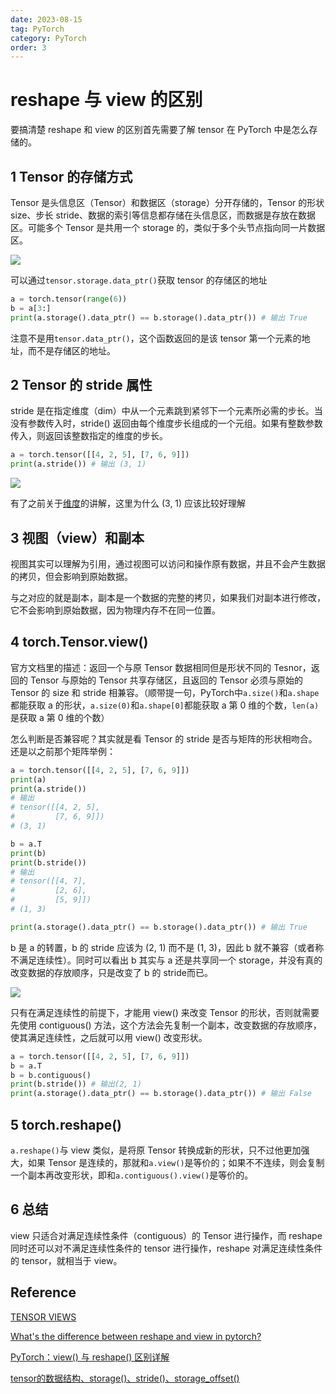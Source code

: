 ```yaml
---
date: 2023-08-15
tag: PyTorch
category: PyTorch
order: 3
---
```


# reshape 与 view 的区别

要搞清楚 reshape 和 view 的区别首先需要了解 tensor 在 PyTorch 中是怎么存储的。

## 1 Tensor 的存储方式

Tensor 是头信息区（Tensor）和数据区（storage）分开存储的，Tensor 的形状 size、步长 stride、数据的索引等信息都存储在头信息区，而数据是存放在数据区。可能多个 Tensor 是共用一个 storage 的，类似于多个头节点指向同一片数据区。

![](http://rocyan.oss-cn-hangzhou.aliyuncs.com/notes/nzolbv.jpg)

可以通过`tensor.storage.data_ptr()`获取 tensor 的存储区的地址

```python
a = torch.tensor(range(6))
b = a[3:]
print(a.storage().data_ptr() == b.storage().data_ptr()) # 输出 True
```

注意不是用`tensor.data_ptr()`，这个函数返回的是该 tensor 第一个元素的地址，而不是存储区的地址。



##  2 Tensor 的 stride 属性

stride 是在指定维度（dim）中从一个元素跳到紧邻下一个元素所必需的步长。当没有参数传入时，stride() 返回由每个维度步长组成的一个元组。如果有整数参数传入，则返回该整数指定的维度的步长。

```python
a = torch.tensor([[4, 2, 5], [7, 6, 9]])
print(a.stride()) # 输出 (3, 1)
```



![](http://rocyan.oss-cn-hangzhou.aliyuncs.com/notes/2dgi29.jpg)

有了之前关于[维度](dimension)的讲解，这里为什么 (3, 1) 应该比较好理解



## 3 视图（view）和副本

视图其实可以理解为引用，通过视图可以访问和操作原有数据，并且不会产生数据的拷贝，但会影响到原始数据。

与之对应的就是副本，副本是一个数据的完整的拷贝，如果我们对副本进行修改，它不会影响到原始数据，因为物理内存不在同一位置。



## 4 torch.Tensor.view()

官方文档里的描述：返回一个与原 Tensor 数据相同但是形状不同的 Tesnor，返回的 Tensor 与原始的 Tensor 共享存储区，且返回的 Tensor 必须与原始的 Tensor 的 size 和 stride 相兼容。（顺带提一句，PyTorch中`a.size()`和`a.shape`都能获取 a 的形状，`a.size(0)`和`a.shape[0]`都能获取 a 第 0 维的个数，`len(a)`是获取 a 第 0 维的个数）

怎么判断是否兼容呢？其实就是看 Tensor 的 stride 是否与矩阵的形状相吻合。还是以之前那个矩阵举例：

```python
a = torch.tensor([[4, 2, 5], [7, 6, 9]])
print(a)
print(a.stride())
# 输出
# tensor([[4, 2, 5],
#         [7, 6, 9]])
# (3, 1)

b = a.T
print(b)
print(b.stride())
# 输出
# tensor([[4, 7],
#         [2, 6],
#         [5, 9]])
# (1, 3)

print(a.storage().data_ptr() == b.storage().data_ptr()) # 输出 True
```

b 是 a 的转置，b 的 stride 应该为 (2, 1) 而不是 (1, 3)，因此 b 就不兼容（或者称不满足连续性）。同时可以看出 b 其实与 a 还是共享同一个 storage，并没有真的改变数据的存放顺序，只是改变了 b 的 stride而已。

![](http://rocyan.oss-cn-hangzhou.aliyuncs.com/notes/bpmkfy.jpg)

只有在满足连续性的前提下，才能用 view() 来改变 Tensor 的形状，否则就需要先使用 contiguous() 方法，这个方法会先复制一个副本，改变数据的存放顺序，使其满足连续性，之后就可以用 view() 改变形状。

```python
a = torch.tensor([[4, 2, 5], [7, 6, 9]])
b = a.T
b = b.contiguous()
print(b.stride()) # 输出(2, 1)
print(a.storage().data_ptr() == b.storage().data_ptr()) # 输出 False
```



## 5 torch.reshape()

`a.reshape()`与 view 类似，是将原 Tensor 转换成新的形状，只不过他更加强大，如果 Tensor 是连续的，那就和`a.view()`是等价的；如果不不连续，则会复制一个副本再改变形状，即和`a.contiguous().view()`是等价的。



## 6 总结

view 只适合对满足连续性条件（contiguous）的 Tensor 进行操作，而 reshape 同时还可以对不满足连续性条件的 tensor 进行操作，reshape 对满足连续性条件的 tensor，就相当于 view。



## Reference

[TENSOR VIEWS](https://pytorch.org/docs/stable/tensor_view.html)

[What's the difference between reshape and view in pytorch?](https://stackoverflow.com/questions/49643225/whats-the-difference-between-reshape-and-view-in-pytorch)

[PyTorch：view() 与 reshape() 区别详解](https://blog.csdn.net/Flag_ing/article/details/109129752)

[tensor的数据结构、storage()、stride()、storage_offset()](https://www.jianshu.com/p/ebd7f6395bf4)


